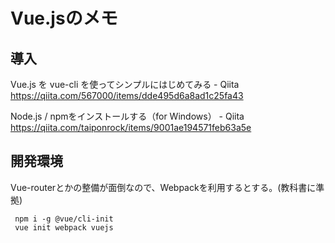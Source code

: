 # Vue.jsのメモ

## 導入

Vue.js を vue-cli を使ってシンプルにはじめてみる - Qiita https://qiita.com/567000/items/dde495d6a8ad1c25fa43

Node.js / npmをインストールする（for Windows） - Qiita https://qiita.com/taiponrock/items/9001ae194571feb63a5e

## 開発環境

Vue-routerとかの整備が面倒なので、Webpackを利用するとする。(教科書に準拠)
```
 npm i -g @vue/cli-init
 vue init webpack vuejs
```
